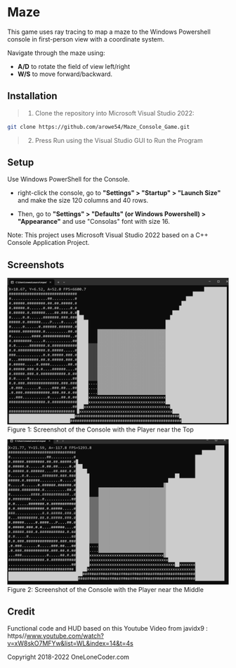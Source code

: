 # Maze
This game uses ray tracing to map a maze to the Windows Powershell console in first-person view with a coordinate system.


Navigate through the maze using: 
- **A/D** to rotate the field of view left/right 
- **W/S** to move forward/backward.


## Installation
> 1. Clone the repository into Microsoft Visual Studio 2022:
```bash 
git clone https://github.com/arowe54/Maze_Console_Game.git
```
> 2. Press Run using the Visual Studio GUI to Run the Program



## Setup
Use Windows PowerShell for the Console.

- right-click the console, go to __"Settings" > "Startup" > "Launch Size"__ and make the size 120 columns and 40 rows.

- Then, go to __"Settings" > "Defaults" (or Windows Powershell) > "Appearance"__ and use "Consolas" font with size 16.

Note: This project uses Microsoft Visual Studio 2022 based on a C++ Console Application Project.

## Screenshots
![Screenshot One](./assets/Screenshot_Console1.png)
Figure 1: Screenshot of the Console with the Player near the Top



![Screenshot_Two](./assets/Screenshot_Console2.png)
Figure 2: Screenshot of the Console with the Player near the Middle



## Credit
Functional code and HUD based on this Youtube Video from javidx9 : https//www.youtube.com/watch?v=xW8skO7MFYw&list=WL&index=14&t=4s 

Copyright 2018-2022 OneLoneCoder.com

